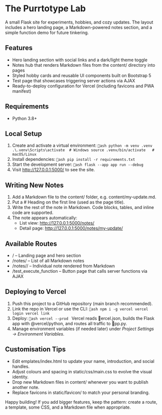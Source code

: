 ﻿# The Purrtotype Lab

A small Flask site for experiments, hobbies, and cozy updates. The layout includes a hero landing page, a Markdown-powered notes section, and a simple function demo for future tinkering.

## Features

- Hero landing section with social links and a dark/light theme toggle
- Notes hub that renders Markdown files from the content/ directory into pages
- Styled hobby cards and reusable UI components built on Bootstrap 5
- Test page that showcases triggering server actions via AJAX
- Ready-to-deploy configuration for Vercel (including favicons and PWA manifest)

## Requirements

- Python 3.8+

## Local Setup

1. Create and activate a virtual environment:
   `ash
   python -m venv .venv
   .\.venv\Scripts\activate  # Windows
   source .venv/bin/activate   # macOS/Linux
   `
2. Install dependencies:
   `ash
   pip install -r requirements.txt
   `
3. Start the development server:
   `ash
   flask --app app run --debug
   `
4. Visit http://127.0.0.1:5000/ to see the site.

## Writing New Notes

1. Add a Markdown file to the content/ folder, e.g. content/my-update.md.
2. Put a # Heading on the first line (used as the page title).
3. Write the rest of the note in Markdown. Code blocks, tables, and inline code are supported.
4. The note appears automatically:
   - List view: http://127.0.0.1:5000/notes/
   - Detail page: http://127.0.0.1:5000/notes/my-update/

## Available Routes

- / – Landing page and hero section
- /notes/ – List of all Markdown notes
- /notes/<slug>/ – Individual note rendered from Markdown
- /test_execute_function – Button page that calls server functions via AJAX

## Deploying to Vercel

1. Push this project to a GitHub repository (main branch recommended).
2. Link the repo in Vercel or use the CLI:
   `ash
   npm i -g vercel
   vercel login
   vercel link
   `
3. Deploy:
   `ash
   vercel --prod
   `
   Vercel reads ercel.json, builds the Flask app with @vercel/python, and routes all traffic to pp.py.
4. Manage environment variables (if needed later) under *Project Settings → Environment Variables*.

## Customisation Tips

- Edit 	emplates/index.html to update your name, introduction, and social handles.
- Adjust colours and spacing in static/css/main.css to evolve the visual identity.
- Drop new Markdown files in content/ whenever you want to publish another note.
- Replace favicons in static/favicon/ to match your personal branding.

Happy building! If you add bigger features, keep the pattern: create a route, a template, some CSS, and a Markdown file when appropriate.
